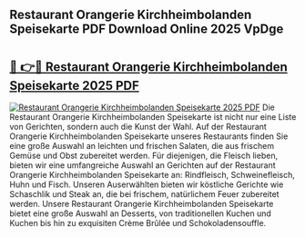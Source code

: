 ## Restaurant Orangerie Kirchheimbolanden Speisekarte PDF Download Online 2025 VpDge

# <h2><a href="http://gc9bkok.nevu.top/?p=Restaurant+Orangerie+Kirchheimbolanden+Speisekarte">🔗 👉🔴 Restaurant Orangerie Kirchheimbolanden Speisekarte 2025 PDF</a></h2>

[![Restaurant Orangerie Kirchheimbolanden Speisekarte 2025 PDF](https://i.imgur.com/dBaPXMq.png)](http://gc9bkok.nevu.top/?p=Restaurant+Orangerie+Kirchheimbolanden+Speisekarte)
Die Restaurant Orangerie Kirchheimbolanden Speisekarte ist nicht nur eine Liste von Gerichten, sondern auch die Kunst der Wahl. Auf der Restaurant Orangerie Kirchheimbolanden Speisekarte unseres Restaurants finden Sie eine große Auswahl an leichten und frischen Salaten, die aus frischem Gemüse und Obst zubereitet werden. Für diejenigen, die Fleisch lieben, bieten wir eine umfangreiche Auswahl an Gerichten auf der Restaurant Orangerie Kirchheimbolanden Speisekarte an: Rindfleisch, Schweinefleisch, Huhn und Fisch. Unseren Auserwählten bieten wir köstliche Gerichte wie Schaschlik und Steak an, die bei frischem, natürlichem Feuer zubereitet werden. Unsere Restaurant Orangerie Kirchheimbolanden Speisekarte bietet eine große Auswahl an Desserts, von traditionellen Kuchen und Kuchen bis hin zu exquisiten Crème Brûlée und Schokoladensouffle.
